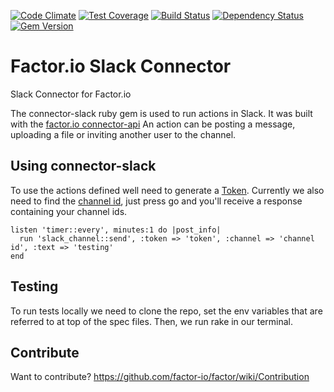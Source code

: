 [![Code Climate](https://codeclimate.com/github/factor-io/connector-slack/badges/gpa.svg)](https://codeclimate.com/github/factor-io/connector-slack)
[![Test Coverage](https://codeclimate.com/github/factor-io/connector-slack/badges/coverage.svg)](https://codeclimate.com/github/factor-io/connector-slack)
[![Build Status](https://travis-ci.org/factor-io/connector-slack.svg)](https://travis-ci.org/factor-io/connector-slack)
[![Dependency Status](https://gemnasium.com/factor-io/connector-slack.svg)](https://gemnasium.com/factor-io/connector-slack)
[![Gem Version](https://badge.fury.io/rb/factor-connector-slack.svg)](http://badge.fury.io/rb/factor-connector-slack)

Factor.io Slack Connector
===============

Slack Connector for Factor.io

The connector-slack ruby gem is used to run actions in Slack. It was built with the [factor.io connector-api](https://github.com/factor-io/connector-api) An action can be posting a message, uploading a file or inviting another user to the channel.

## Using connector-slack
To use the actions defined well need to generate a [Token](https://api.slack.com/). Currently we also need to find the [channel id](https://api.slack.com/methods/channels.list/test), just press go and you'll receive a response containing your channel ids. 

    listen 'timer::every', minutes:1 do |post_info|
      run 'slack_channel::send', :token => 'token', :channel => 'channel id', :text => 'testing' 
    end

## Testing
To run tests locally we need to clone the repo, set the env variables that are referred to at top of the spec files. Then, we run rake in our terminal.

## Contribute
Want to contribute?
https://github.com/factor-io/factor/wiki/Contribution

